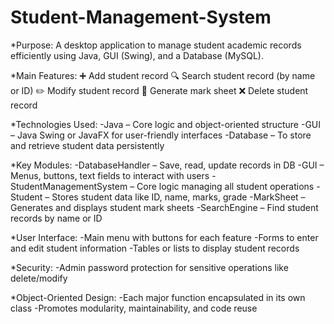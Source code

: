 # Student-Management-System
*Purpose:
A desktop application to manage student academic records efficiently using Java, GUI (Swing), and a Database (MySQL).

*Main Features:
➕ Add student record
🔍 Search student record (by name or ID)
✏️ Modify student record
🧾 Generate mark sheet
❌ Delete student record

*Technologies Used:
-Java – Core logic and object-oriented structure
-GUI – Java Swing or JavaFX for user-friendly interfaces
-Database – To store and retrieve student data persistently

*Key Modules:
-DatabaseHandler – Save, read, update records in DB
-GUI – Menus, buttons, text fields to interact with users
-StudentManagementSystem – Core logic managing all student operations
-Student – Stores student data like ID, name, marks, grade
-MarkSheet – Generates and displays student mark sheets
-SearchEngine – Find student records by name or ID

*User Interface:
-Main menu with buttons for each feature
-Forms to enter and edit student information
-Tables or lists to display student records

*Security:
-Admin password protection for sensitive operations like delete/modify

*Object-Oriented Design:
-Each major function encapsulated in its own class
-Promotes modularity, maintainability, and code reuse
